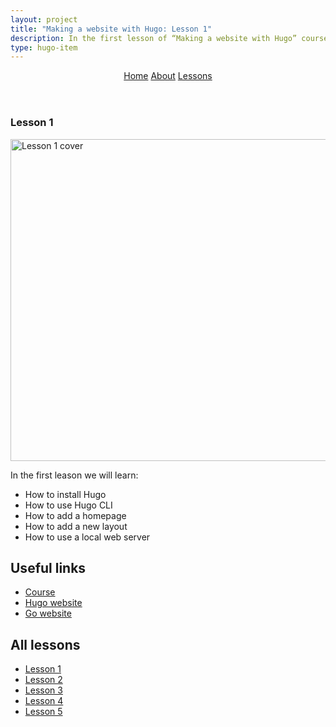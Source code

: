 ```yaml
---
layout: project
title: "Making a website with Hugo: Lesson 1"
description: In the first lesson of “Making a website with Hugo” course you will learn how to install how to install Hugo, how to use Hugo CLI, and more.
type: hugo-item
---
```


<section>
  <header>
    <nav aria-label="Course">
      <a href="/side-projects/hugo/" title="Home">Home</a>
      <a href="/side-projects/hugo/about/" title="About">About</a>
      <a class="active" href="/side-projects/hugo/lessons/" title="Lessons">Lessons</a>
    </nav>
  </header>
</section>
<section>
  <article>
    <h1>Lesson 1</h1>
    <a class="block" href="https://www.skillshare.com/site/join?teacherRef=142704&via=teacher-referral&utm_campaign=teacher-referral&utm_source=ShortUrl&utm_medium=teacher-referral&t=Making-a-website-with-Hugo&sku=1694766489">
      <img src="/gfx/jpg/making-a-website-with-hugo-lesson1.jpg" alt="Lesson 1 cover" width="824" height="515">
    </a>
    <p>In the first leason we will learn:</p>
    <ul>
      <li>How to install Hugo</li>
      <li>How to use Hugo CLI</li>
      <li>How to add a homepage</li>
      <li>How to add a new layout</li>
      <li>How to use a local web server</li>
    </ul>
    <h2>Useful links</h2>
    <ul>
      <li>
        <a href="https://www.skillshare.com/site/join?teacherRef=142704&via=teacher-referral&utm_campaign=teacher-referral&utm_source=ShortUrl&utm_medium=teacher-referral&t=Making-a-website-with-Hugo&sku=1694766489">Course</a>
      </li>
      <li><a href="https://gohugo.io">Hugo website</a></li>
      <li><a href="https://golang.org">Go website</a></li>
    </ul>
    <h2>All lessons</h2>
    <nav aria-label="Course">
      <ul>
        <li>
          <a class="active" href="/side-projects/hugo/lessons/1/">Lesson 1</a>
        </li>
        <li>
          <a href="/side-projects/hugo/lessons/2/">Lesson 2</a>
        </li>
        <li>
          <a href="/side-projects/hugo/lessons/3/">Lesson 3</a>
        </li>
        <li>
          <a href="/side-projects/hugo/lessons/4/">Lesson 4</a>
        </li>
        <li>
          <a href="/side-projects/hugo/lessons/5/">Lesson 5</a>
        </li>
      </ul>
    </nav>
  </article>
</section>
